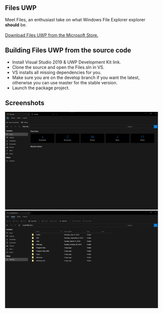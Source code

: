 ## Files UWP
Meet Files, an enthusiast take on what Windows File Explorer explorer <b>should</b> be.
<br/><br/>
<a href="https://www.microsoft.com/store/apps/9NGHP3DX8HDX">Download Files UWP from the Microsoft Store.</a>

## Building Files UWP from the source code
- Install Visual Studio 2019 & UWP Development Kit link.
- Clone the source and open the Files.sln in VS.
- VS installs all missing dependencies for you.
- Make sure you are on the develop branch if you want the latest, otherwise you can use master for the stable version.
- Launch the package project.

## Screenshots
<img src="Files/Assets/FilesHome.png" width="600px">
<img src="Files/Assets/FilesDrive.png" width="600px">
